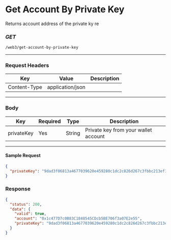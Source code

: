 # Get Account By Private Key

Returns account address of the private ky re

### _GET_

```bash
/web3/get-account-by-private-key
```

---

### Request Headers

| Key          | Value            | Description |
| ------------ | ---------------- | ----------- |
| Content-Type | application/json |             |

---

### Body

| Key        | Required | Type   | Description                          |
| ---------- | -------- | ------ | ------------------------------------ |
| privateKey | Yes      | String | Private key from your wallet account |

---

#### Sample Request

```json
{
  "privateKey": "9dad3f06813a4677039620e459280c1dc2c826d267c3fbbc213ef1f50fa17d57"
}
```

### Response

```json
{
  "status": 200,
  "data": {
    "valid": true,
    "account": "0x1c477D7c0B83C1848545CDcb5BE706f3a07E2e55",
    "privateKey": "9dad3f06813a4677039620e459280c1dc2c826d267c3fbbc213ef1f50fa17d57"
  }
}
```
